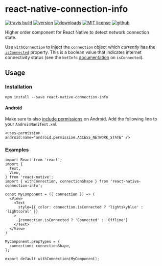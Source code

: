 # react-native-connection-info

[![travis build](https://img.shields.io/travis/zaromev/react-native-connection-info.svg?style=flat)](https://travis-ci.org/zaromev/react-native-connection-info)
[![version](https://img.shields.io/npm/v/react-native-connection-info.svg?style=flat)](https://www.npmjs.com/package/react-native-connection-info)
[![downloads](https://img.shields.io/npm/dm/react-native-connection-info.svg?style=flat)](https://npm-stat.com/charts.html?package=react-native-connection-info&from=2016-08-22)
[![MIT license](https://img.shields.io/npm/l/react-native-connection-info.svg?style=flat)](http://opensource.org/licenses/MIT)
[![github](https://img.shields.io/github/stars/zaromev/react-native-connection-info.svg?style=social&label=Star)](https://github.com/zaromev/react-native-connection-info)

Higher order component for React Native to detect network connection state.

Use `withConnection` to inject the `connection` object which _currently_ has the [`isConnected`](https://facebook.github.io/react-native/docs/netinfo.html#isconnected) property.
This is a boolean value that indicates internet connectivity status (see the `NetInfo` [documentation](https://facebook.github.io/react-native/docs/netinfo.html#isconnected) on `isConnected`).

## Usage

### Installation

```
npm install --save react-native-connection-info
```

#### Android
Make sure to also [include permissions](https://facebook.github.io/react-native/docs/netinfo.html#android) on Android. Add the following line to your `AndroidManifest.xml`

```
<uses-permission android:name="android.permission.ACCESS_NETWORK_STATE" />
```

### Examples

```
import React from 'react';
import {
  Text,
  View,
} from 'react-native';
import { withConnection, connectionShape } from 'react-native-connection-info';

const MyComponent = ({ connection }) => (
  <View>
    <Text
      style={{ color: connection.isConnected ? 'lightskyblue' : 'lightcoral' }}
    >
      {connection.isConnected ? 'Connected' : 'Offline'}
    </Text>
  </View>
)

MyComponent.propTypes = {
  connection: connectionShape,
};

export default withConnection(MyComponent);
```
